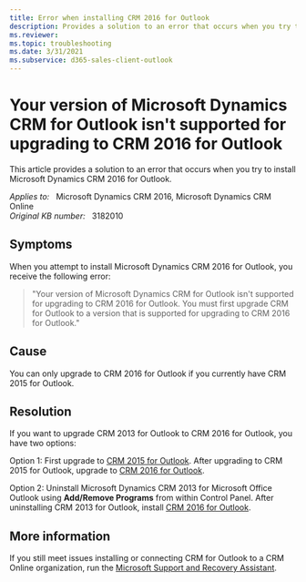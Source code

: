 ```yaml
---
title: Error when installing CRM 2016 for Outlook
description: Provides a solution to an error that occurs when you try to install Microsoft Dynamics CRM 2016 for Outlook.
ms.reviewer: 
ms.topic: troubleshooting
ms.date: 3/31/2021
ms.subservice: d365-sales-client-outlook
---
```

# Your version of Microsoft Dynamics CRM for Outlook isn't supported for upgrading to CRM 2016 for Outlook

This article provides a solution to an error that occurs when you try to install Microsoft Dynamics CRM 2016 for Outlook.

_Applies to:_ &nbsp; Microsoft Dynamics CRM 2016, Microsoft  Dynamics CRM Online  
_Original KB number:_ &nbsp; 3182010

## Symptoms

When you attempt to install Microsoft Dynamics CRM 2016 for Outlook, you receive the following error:

> "Your version of Microsoft Dynamics CRM for Outlook isn't supported for upgrading to CRM 2016 for Outlook. You must first upgrade CRM for Outlook to a version that is supported for upgrading to CRM 2016 for Outlook."

## Cause

You can only upgrade to CRM 2016 for Outlook if you currently have CRM 2015 for Outlook.

## Resolution

If you want to upgrade CRM 2013 for Outlook to CRM 2016 for Outlook, you have two options:

Option 1: First upgrade to [CRM 2015 for Outlook](https://www.microsoft.com/download/details.aspx?id=45015). After upgrading to CRM 2015 for Outlook, upgrade to [CRM 2016 for Outlook](https://www.microsoft.com/download/details.aspx?id=50370).

Option 2: Uninstall Microsoft Dynamics CRM 2013 for Microsoft Office Outlook using **Add/Remove Programs** from within Control Panel. After uninstalling CRM 2013 for Outlook, install [CRM 2016 for Outlook](https://www.microsoft.com/download/details.aspx?id=50370).

## More information

If you still meet issues installing or connecting CRM for Outlook to a CRM Online organization, run the [Microsoft Support and Recovery Assistant](/outlook/troubleshoot/performance/how-to-scan-outlook-by-using-microsoft-support-and-recovery-assistant).
